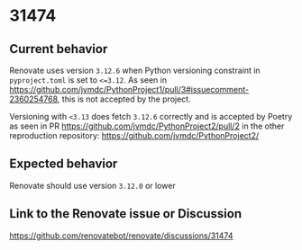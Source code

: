 # 31474

## Current behavior

Renovate uses version `3.12.6` when Python versioning constraint in `pyproject.toml` is set to `<=3.12`. As seen in https://github.com/jvmdc/PythonProject1/pull/3#issuecomment-2360254768, this is not accepted by the project.

Versioning with `<3.13` does fetch `3.12.6` correctly and is accepted by Poetry as seen in PR https://github.com/jvmdc/PythonProject2/pull/2 in the other reproduction repository: https://github.com/jvmdc/PythonProject2/

## Expected behavior

Renovate should use version `3.12.0` or lower

## Link to the Renovate issue or Discussion

https://github.com/renovatebot/renovate/discussions/31474
